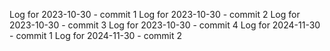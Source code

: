 Log for 2023-10-30 - commit 1
Log for 2023-10-30 - commit 2
Log for 2023-10-30 - commit 3
Log for 2023-10-30 - commit 4
Log for 2024-11-30 - commit 1
Log for 2024-11-30 - commit 2
